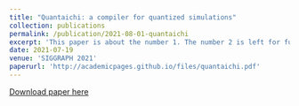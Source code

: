 ```yaml
---
title: "Quantaichi: a compiler for quantized simulations"
collection: publications
permalink: /publication/2021-08-01-quantaichi
excerpt: 'This paper is about the number 1. The number 2 is left for future work.'
date: 2021-07-19
venue: 'SIGGRAPH 2021'
paperurl: 'http://academicpages.github.io/files/quantaichi.pdf'
---
```


[Download paper here](http://hanke98.github.io/files/quantaichi.pdf)

